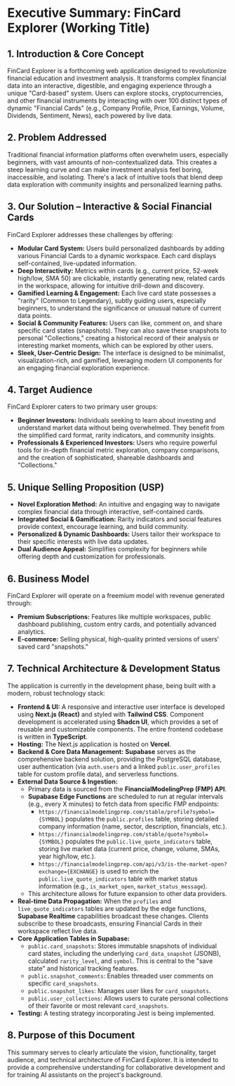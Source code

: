 # Executive Summary: FinCard Explorer (Working Title)

## 1. Introduction & Core Concept

FinCard Explorer is a forthcoming web application designed to revolutionize financial education and investment analysis. It transforms complex financial data into an interactive, digestible, and engaging experience through a unique "Card-based" system. Users can explore stocks, cryptocurrencies, and other financial instruments by interacting with over 100 distinct types of dynamic "Financial Cards" (e.g., Company Profile, Price, Earnings, Volume, Dividends, Sentiment, News), each powered by live data.

## 2. Problem Addressed

Traditional financial information platforms often overwhelm users, especially beginners, with vast amounts of non-contextualized data. This creates a steep learning curve and can make investment analysis feel boring, inaccessible, and isolating. There's a lack of intuitive tools that blend deep data exploration with community insights and personalized learning paths.

## 3. Our Solution – Interactive & Social Financial Cards

FinCard Explorer addresses these challenges by offering:

- **Modular Card System:** Users build personalized dashboards by adding various Financial Cards to a dynamic workspace. Each card displays self-contained, live-updated information.
- **Deep Interactivity:** Metrics within cards (e.g., current price, 52-week high/low, SMA 50) are clickable, instantly generating new, related cards in the workspace, allowing for intuitive drill-down and discovery.
- **Gamified Learning & Engagement:** Each live card state possesses a "rarity" (Common to Legendary), subtly guiding users, especially beginners, to understand the significance or unusual nature of current data points.
- **Social & Community Features:** Users can like, comment on, and share specific card states (snapshots). They can also save these snapshots to personal "Collections," creating a historical record of their analysis or interesting market moments, which can be explored by other users.
- **Sleek, User-Centric Design:** The interface is designed to be minimalist, visualization-rich, and gamified, leveraging modern UI components for an engaging financial exploration experience.

## 4. Target Audience

FinCard Explorer caters to two primary user groups:

- **Beginner Investors:** Individuals seeking to learn about investing and understand market data without being overwhelmed. They benefit from the simplified card format, rarity indicators, and community insights.
- **Professionals & Experienced Investors:** Users who require powerful tools for in-depth financial metric exploration, company comparisons, and the creation of sophisticated, shareable dashboards and "Collections."

## 5. Unique Selling Proposition (USP)

- **Novel Exploration Method:** An intuitive and engaging way to navigate complex financial data through interactive, self-contained cards.
- **Integrated Social & Gamification:** Rarity indicators and social features provide context, encourage learning, and build community.
- **Personalized & Dynamic Dashboards:** Users tailor their workspace to their specific interests with live data updates.
- **Dual Audience Appeal:** Simplifies complexity for beginners while offering depth and customization for professionals.

## 6. Business Model

FinCard Explorer will operate on a freemium model with revenue generated through:

- **Premium Subscriptions:** Features like multiple workspaces, public dashboard publishing, custom entry cards, and potentially advanced analytics.
- **E-commerce:** Selling physical, high-quality printed versions of users' saved card "snapshots."

## 7. Technical Architecture & Development Status

The application is currently in the development phase, being built with a modern, robust technology stack:

- **Frontend & UI:** A responsive and interactive user interface is developed using **Next.js (React)** and styled with **Tailwind CSS**. Component development is accelerated using **Shadcn UI**, which provides a set of reusable and customizable components. The entire frontend codebase is written in **TypeScript**.
- **Hosting:** The Next.js application is hosted on **Vercel**.
- **Backend & Core Data Management:** **Supabase** serves as the comprehensive backend solution, providing the PostgreSQL database, user authentication (via `auth.users` and a linked `public.user_profiles` table for custom profile data), and serverless functions.
- **External Data Source & Ingestion:**
  - Primary data is sourced from the **FinancialModelingPrep (FMP) API**.
  - **Supabase Edge Functions** are scheduled to run at regular intervals (e.g., every X minutes) to fetch data from specific FMP endpoints:
    - `https://financialmodelingprep.com/stable/profile?symbol={SYMBOL}` populates the `public.profiles` table, storing detailed company information (name, sector, description, financials, etc.).
    - `https://financialmodelingprep.com/stable/quote?symbol={SYMBOL}` populates the `public.live_quote_indicators` table, storing live market data (current price, change, volume, SMAs, year high/low, etc.).
    - `https://financialmodelingprep.com/api/v3/is-the-market-open?exchange={EXCHANGE}` is used to enrich the `public.live_quote_indicators` table with market status information (e.g., `is_market_open`, `market_status_message`).
  - This architecture allows for future expansion to other data providers.
- **Real-time Data Propagation:** When the `profiles` and `live_quote_indicators` tables are updated by the edge functions, **Supabase Realtime** capabilities broadcast these changes. Clients subscribe to these broadcasts, ensuring Financial Cards in their workspace reflect live data.
- **Core Application Tables in Supabase:**
  - `public.card_snapshots`: Stores immutable snapshots of individual card states, including the underlying `card_data_snapshot` (JSONB), calculated `rarity_level`, and `symbol`. This is central to the "save state" and historical tracking features.
  - `public.snapshot_comments`: Enables threaded user comments on specific `card_snapshots`.
  - `public.snapshot_likes`: Manages user likes for `card_snapshots`.
  - `public.user_collections`: Allows users to curate personal collections of their favorite or most relevant `card_snapshots`.
- **Testing:** A testing strategy incorporating Jest is being implemented.

## 8. Purpose of this Document

This summary serves to clearly articulate the vision, functionality, target audience, and technical architecture of FinCard Explorer. It is intended to provide a comprehensive understanding for collaborative development and for training AI assistants on the project's background.
